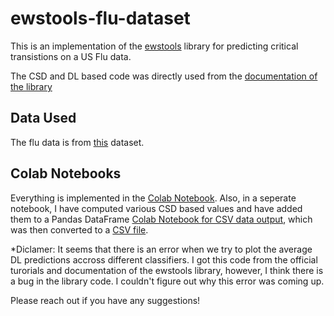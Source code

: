 # ewstools-flu-dataset

This is an implementation of the [ewstools](https://github.com/ThomasMBury/ewstools) library for predicting critical transistions on a US Flu data.

The CSD and DL based code was directly used from the [documentation of the library](https://github.com/ThomasMBury/ewstools/blob/main/tutorials/tutorial_deep_learning.ipynb)

## Data Used
The flu data is from [this](https://raw.githubusercontent.com/cdcepi/FluSight-forecast-hub/main/target-data/target-hospital-admissions.csv) dataset.

## Colab Notebooks
Everything is implemented in the [Colab Notebook](https://github.com/burakayy7/ewstools-flu-dataset/blob/481fc23054379e5c6c36e0ad6eeec4ff68b71aa1/EWS_Flu.ipynb). Also, in a seperate notebook, I have computed various CSD based values and have added them to a Pandas DataFrame [Colab Notebook for CSV data output](https://github.com/burakayy7/ewstools-flu-dataset/blob/d4a61e29ed0f8bc197e6988a2d728f2d66925f6a/EWS_Flu_CSV.ipynb), which was then converted to a [CSV file](https://github.com/burakayy7/ewstools-flu-dataset/blob/077f22dbd37c685f4e5ae1073e683983757e32f3/data.csv).

*Diclamer: It seems that there is an error when we try to plot the average DL predictions accross different classifiers. I got this code from the official turorials and documentation of the ewstools library, however, I think there is a bug in the library code. I couldn't figure out why this error was coming up.

Please reach out if you have any suggestions!
